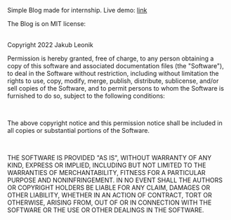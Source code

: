 Simple Blog made for internship.
Live demo: <a href="https://zaphyrus.tk" targer="_blank">link</a>

The Blog is on MIT license: <br> <br>

Copyright 2022 Jakub Leonik <br>

<p>Permission is hereby granted, free of charge, to any person obtaining a copy of this software and associated documentation files (the "Software"), to deal in the Software without restriction, including without limitation the rights to use, copy, modify, merge, publish, distribute, sublicense, and/or sell copies of the Software, and to permit persons to whom the Software is furnished to do so, subject to the following conditions:</p> <br>

<p>The above copyright notice and this permission notice shall be included in all copies or substantial portions of the Software.</p> <br>

<p>THE SOFTWARE IS PROVIDED "AS IS", WITHOUT WARRANTY OF ANY KIND, EXPRESS OR IMPLIED, INCLUDING BUT NOT LIMITED TO THE WARRANTIES OF MERCHANTABILITY, FITNESS FOR A PARTICULAR PURPOSE AND NONINFRINGEMENT. IN NO EVENT SHALL THE AUTHORS OR COPYRIGHT HOLDERS BE LIABLE FOR ANY CLAIM, DAMAGES OR OTHER LIABILITY, WHETHER IN AN ACTION OF CONTRACT, TORT OR OTHERWISE, ARISING FROM, OUT OF OR IN CONNECTION WITH THE SOFTWARE OR THE USE OR OTHER DEALINGS IN THE SOFTWARE.</p>